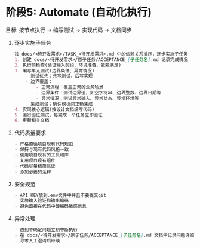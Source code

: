 # 阶段5: Automate (自动化执行)

目标: 按节点执行 → 编写测试 → 实现代码 → 文档同步

1. 逐步实施子任务

    ```md
    按 docs/<待开发需求>/TASK_<待开发需求>.md 中的依赖关系排序，逐步实施子任务
    1. 创建 docs/<待开发需求>/原子任务/ACCEPTANCE_[子任务名].md 记录完成情况
    2. 执行前检查(验证输入契约、环境准备、依赖满足)
    3. 编写单元测试(边界条件、异常情况)
        - 测试优先：先写测试，后写实现
        - 边界覆盖：
            - 正常流程：覆盖正常的业务场景
            - 边界条件：测试边界值，如空字符串、边界整数、边界日期等
            - 异常情况：测试异常输入、异常状态、异常环境等
        - 集成测试：确保模块间正确集成
    4. 实现核心逻辑(按设计文档编写代码)
    5. 运行验证测试，每完成一个任务立即验证
    6. 更新相关文档
    ```

2. 代码质量要求

    ```md
    - 严格遵循项目现有代码规范
    - 保持与现有代码风格一致
    - 使用项目现有的工具和库
    - 复用项目现有组件
    - 代码尽量精简易读
    - 添加必要的注释
    ```

3. 安全规范

    ```md
    - API KEY放到.env文件中并且不要提交git
    - 实施输入验证和输出编码
    - 避免直接在代码中硬编码敏感信息
    ```

4. 异常处理

    ```md
    - 遇到不确定问题立刻中断执行
    - 在 docs/<待开发需求>/原子任务/ACCEPTANCE_[子任务名].md 文档中记录问题详细信息和位置
    - 寻求人工澄清后继续
    ```
